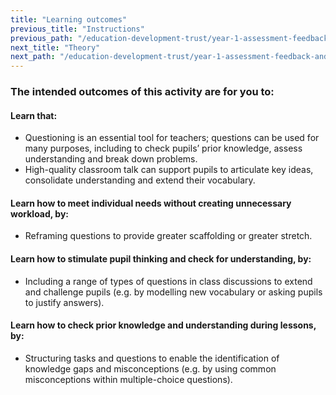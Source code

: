 ```yaml
---
title: "Learning outcomes"
previous_title: "Instructions"
previous_path: "/education-development-trust/year-1-assessment-feedback-and-questioning/summer-week-4-ect-instructions"
next_title: "Theory"
next_path: "/education-development-trust/year-1-assessment-feedback-and-questioning/summer-week-4-ect-theory"
---
```


### The intended outcomes of this activity are for you to:

#### Learn that: 
- Questioning is an essential tool for teachers; questions can be used for many purposes, including to check pupils’ prior knowledge, assess understanding and break down problems.
- High-quality classroom talk can support pupils to articulate key ideas, consolidate understanding and extend their vocabulary.

#### Learn how to meet individual needs without creating unnecessary workload, by:
- Reframing questions to provide greater scaffolding or greater stretch.                                                                                                    

#### Learn how to stimulate pupil thinking and check for understanding, by:
- Including a range of types of questions in class discussions to extend and challenge pupils (e.g. by modelling new vocabulary or asking pupils to justify answers).

#### Learn how to check prior knowledge and understanding during lessons, by:
- Structuring tasks and questions to enable the identification of knowledge gaps and misconceptions (e.g. by using common misconceptions within multiple-choice questions).

